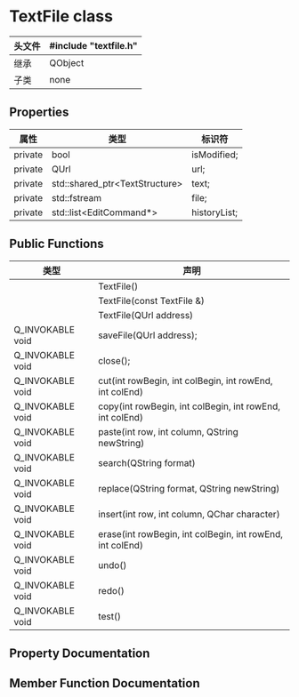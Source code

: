 # TextFile class

| 头文件 | #include "textfile.h" |
|-|-|
| 继承 | QObject |
| 子类 | none |

## Properties
| 属性 | 类型 | 标识符 |
|-|-|-|
private|bool | isModified;
private|QUrl | url;
private|std::shared_ptr\<TextStructure> | text;
private|std::fstream | file;
private|std::list\<EditCommand*> | historyList;

## Public Functions
| 类型 |声明|
|-|-|
| |TextFile()
| |TextFile(const TextFile &)
| |TextFile(QUrl address)
Q_INVOKABLE void | saveFile(QUrl address);
Q_INVOKABLE void | close();
Q_INVOKABLE void | cut(int rowBegin, int colBegin, int rowEnd, int colEnd)
Q_INVOKABLE void | copy(int rowBegin, int colBegin, int rowEnd, int colEnd)
Q_INVOKABLE void | paste(int row, int column, QString newString)
Q_INVOKABLE void | search(QString format)
Q_INVOKABLE void | replace(QString format, QString newString)
Q_INVOKABLE void | insert(int row, int column, QChar character)
Q_INVOKABLE void | erase(int rowBegin, int colBegin, int rowEnd, int colEnd)
Q_INVOKABLE void | undo()
Q_INVOKABLE void | redo()
Q_INVOKABLE void | test()

## Property Documentation

## Member Function Documentation
